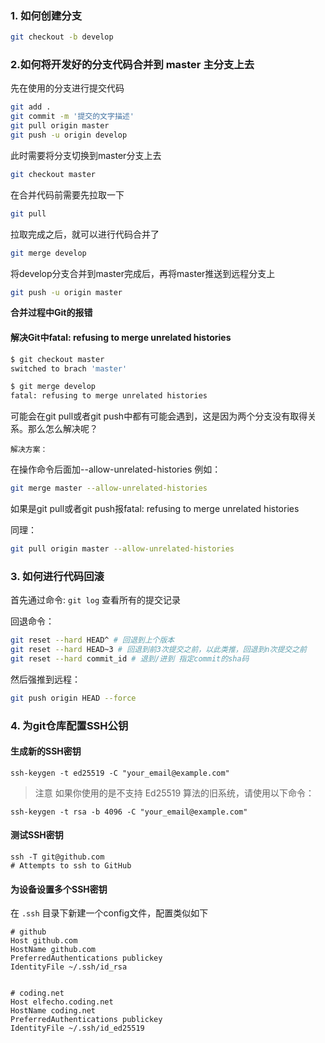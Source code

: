 ### 1. 如何创建分支

```bash
git checkout -b develop
```

### 2.如何将开发好的分支代码合并到 master 主分支上去

先在使用的分支进行提交代码

```bash
git add .
git commit -m '提交的文字描述'
git pull origin master
git push -u origin develop
```

此时需要将分支切换到master分支上去

```bash
git checkout master
```

在合并代码前需要先拉取一下

```bash
git pull
```

拉取完成之后，就可以进行代码合并了

```bash
git merge develop
```

将develop分支合并到master完成后，再将master推送到远程分支上

```bash
git push -u origin master
```

**合并过程中Git的报错**

#### 解决Git中fatal: refusing to merge unrelated histories

```bash
$ git checkout master
switched to brach 'master'

$ git merge develop
fatal: refusing to merge unrelated histories
```

可能会在git pull或者git push中都有可能会遇到，这是因为两个分支没有取得关系。那么怎么解决呢？

`解决方案：`

在操作命令后面加--allow-unrelated-histories
例如：

```bash
git merge master --allow-unrelated-histories
```

如果是git pull或者git push报fatal: refusing to merge unrelated histories

同理：
```bash
git pull origin master --allow-unrelated-histories
```

### 3. 如何进行代码回滚

首先通过命令: `git log` 查看所有的提交记录

回退命令：

```bash
git reset --hard HEAD^ # 回退到上个版本
git reset --hard HEAD~3 # 回退到前3次提交之前，以此类推，回退到n次提交之前
git reset --hard commit_id # 退到/进到 指定commit的sha码
```

然后强推到远程：

```bash
git push origin HEAD --force
```

### 4. 为git仓库配置SSH公钥

#### 生成新的SSH密钥

```shell
ssh-keygen -t ed25519 -C "your_email@example.com"
```

> 注意
> 如果你使用的是不支持 Ed25519 算法的旧系统，请使用以下命令：

```shell
ssh-keygen -t rsa -b 4096 -C "your_email@example.com"
```

#### 测试SSH密钥

```shell
ssh -T git@github.com
# Attempts to ssh to GitHub
```

#### 为设备设置多个SSH密钥

在 `.ssh` 目录下新建一个config文件，配置类似如下

```
# github
Host github.com
HostName github.com
PreferredAuthentications publickey
IdentityFile ~/.ssh/id_rsa

  
# coding.net
Host elfecho.coding.net
HostName coding.net
PreferredAuthentications publickey
IdentityFile ~/.ssh/id_ed25519
```


